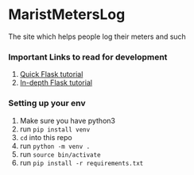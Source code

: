 # MaristMetersLog
The site which helps people log their meters and such

### Important Links to read for development
1. [Quick Flask tutorial](http://flask.palletsprojects.com/en/1.1.x/quickstart/#quickstart)
2. [In-depth Flask tutorial](http://flask.palletsprojects.com/en/1.1.x/tutorial/#tutorial)

### Setting up your env
1. Make sure you have python3
2. run `pip install venv`
3. `cd` into this repo
4. run `python -m venv .`
5. run `source bin/activate`
6. run `pip install -r requirements.txt`
